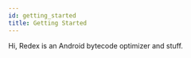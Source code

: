 ```yaml
---
id: getting_started
title: Getting Started
---
```



Hi, Redex is an Android bytecode optimizer and stuff.
